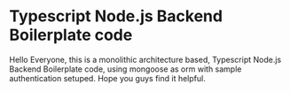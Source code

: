 # Typescript Node.js Backend Boilerplate code

Hello Everyone, this is a monolithic architecture based, Typescript Node.js Backend Boilerplate code, using mongoose as orm with sample authentication setuped.
Hope you guys find it helpful.